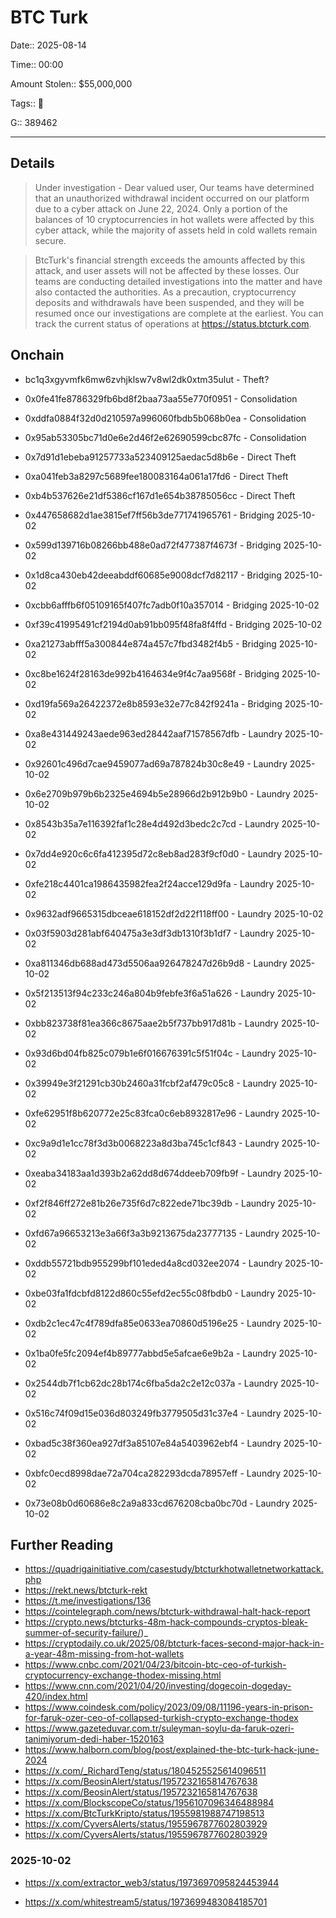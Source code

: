 # BTC Turk

Date:: 2025-08-14

Time:: 00:00

Amount Stolen:: $55,000,000

Tags:: 👛

G:: 389462

---

## Details

> Under investigation - Dear valued user, Our teams have determined that an unauthorized withdrawal incident occurred on our platform due to a cyber attack on June 22, 2024. Only a portion of the balances of 10 cryptocurrencies in hot wallets were affected by this cyber attack, while the majority of assets held in cold wallets remain secure.

> BtcTurk's financial strength exceeds the amounts affected by this attack, and user assets will not be affected by these losses. Our teams are conducting detailed investigations into the matter and have also contacted the authorities. As a precaution, cryptocurrency deposits and withdrawals have been suspended, and they will be resumed once our investigations are complete at the earliest. You can track the current status of operations at https://status.btcturk.com.


## Onchain

- bc1q3xgyvmfk6mw6zvhjklsw7v8wl2dk0xtm35ulut - Theft?

- 0x0fe41fe8786329fb6bd8f2baa73aa55e770f0951 - Consolidation
- 0xddfa0884f32d0d210597a996060fbdb5b068b0ea - Consolidation
- 0x95ab53305bc71d0e6e2d46f2e62690599cbc87fc - Consolidation 
- 0x7d91d1ebeba91257733a523409125aedac5d8b6e - Direct Theft
- 0xa041feb3a8297c5689fee180083164a061a17fd6 - Direct Theft
- 0xb4b537626e21df5386cf167d1e654b38785056cc - Direct Theft

- 0x447658682d1ae3815ef7ff56b3de771741965761 - Bridging 2025-10-02
- 0x599d139716b08266bb488e0ad72f477387f4673f - Bridging 2025-10-02
- 0x1d8ca430eb42deeabddf60685e9008dcf7d82117 - Bridging 2025-10-02
- 0xcbb6afffb6f05109165f407fc7adb0f10a357014 - Bridging 2025-10-02
- 0xf39c41995491cf2194d0ab91bb095f48fa8f4ffd - Bridging 2025-10-02
- 0xa21273abfff5a300844e874a457c7fbd3482f4b5 - Bridging 2025-10-02
- 0xc8be1624f28163de992b4164634e9f4c7aa9568f - Bridging 2025-10-02
- 0xd19fa569a26422372e8b8593e32e77c842f9241a - Bridging 2025-10-02

- 0xa8e431449243aede963ed28442aaf71578567dfb - Laundry 2025-10-02
- 0x92601c496d7cae9459077ad69a787824b30c8e49 - Laundry 2025-10-02
- 0x6e2709b979b6b2325e4694b5e28966d2b912b9b0 - Laundry 2025-10-02
- 0x8543b35a7e116392faf1c28e4d492d3bedc2c7cd - Laundry 2025-10-02
- 0x7dd4e920c6c6fa412395d72c8eb8ad283f9cf0d0 - Laundry 2025-10-02
- 0xfe218c4401ca1986435982fea2f24acce129d9fa - Laundry 2025-10-02
- 0x9632adf9665315dbceae618152df2d22f118ff00 - Laundry 2025-10-02
- 0x03f5903d281abf640475a3e3df3db1310f3b1df7 - Laundry 2025-10-02
- 0xa811346db688ad473d5506aa926478247d26b9d8 - Laundry 2025-10-02
- 0x5f213513f94c233c246a804b9febfe3f6a51a626 - Laundry 2025-10-02
- 0xbb823738f81ea366c8675aae2b5f737bb917d81b - Laundry 2025-10-02
- 0x93d6bd04fb825c079b1e6f016676391c5f51f04c - Laundry 2025-10-02
- 0x39949e3f21291cb30b2460a31fcbf2af479c05c8 - Laundry 2025-10-02
- 0xfe62951f8b620772e25c83fca0c6eb8932817e96 - Laundry 2025-10-02
- 0xc9a9d1e1cc78f3d3b0068223a8d3ba745c1cf843 - Laundry 2025-10-02
- 0xeaba34183aa1d393b2a62dd8d674ddeeb709fb9f - Laundry 2025-10-02
- 0xf2f846ff272e81b26e735f6d7c822ede71bc39db - Laundry 2025-10-02
- 0xfd67a96653213e3a66f3a3b9213675da23777135 - Laundry 2025-10-02
- 0xddb55721bdb955299bf101eded4a8cd032ee2074 - Laundry 2025-10-02
- 0xbe03fa1fdcbfd8122d860c55efd2ec55c08fbdb0 - Laundry 2025-10-02
- 0xdb2c1ec47c4f789dfa85e0633ea70860d5196e25 - Laundry 2025-10-02
- 0x1ba0fe5fc2094ef4b89777abbd5e5afcae6e9b2a - Laundry 2025-10-02
- 0x2544db7f1cb62dc28b174c6fba5da2c2e12c037a - Laundry 2025-10-02
- 0x516c74f09d15e036d803249fb3779505d31c37e4 - Laundry 2025-10-02
- 0xbad5c38f360ea927df3a85107e84a5403962ebf4 - Laundry 2025-10-02
- 0xbfc0ecd8998dae72a704ca282293dcda78957eff - Laundry 2025-10-02
- 0x73e08b0d60686e8c2a9a833cd676208cba0bc70d - Laundry 2025-10-02


## Further Reading

- https://quadrigainitiative.com/casestudy/btcturkhotwalletnetworkattack.php
- https://rekt.news/btcturk-rekt
- https://t.me/investigations/136
- https://cointelegraph.com/news/btcturk-withdrawal-halt-hack-report
- https://crypto.news/btcturks-48m-hack-compounds-cryptos-bleak-summer-of-security-failure/)_
- https://cryptodaily.co.uk/2025/08/btcturk-faces-second-major-hack-in-a-year-48m-missing-from-hot-wallets
- https://www.cnbc.com/2021/04/23/bitcoin-btc-ceo-of-turkish-cryptocurrency-exchange-thodex-missing.html
- https://www.cnn.com/2021/04/20/investing/dogecoin-dogeday-420/index.html
- https://www.coindesk.com/policy/2023/09/08/11196-years-in-prison-for-faruk-ozer-ceo-of-collapsed-turkish-crypto-exchange-thodex
- https://www.gazeteduvar.com.tr/suleyman-soylu-da-faruk-ozeri-tanimiyorum-dedi-haber-1520163
- https://www.halborn.com/blog/post/explained-the-btc-turk-hack-june-2024
- https://x.com/_RichardTeng/status/1804525525614096511
- https://x.com/BeosinAlert/status/1957232165814767638
- https://x.com/BeosinAlert/status/1957232165814767638
- https://x.com/BlockscopeCo/status/1956107096346488984
- https://x.com/BtcTurkKripto/status/1955981988747198513
- https://x.com/CyversAlerts/status/1955967877602803929
- https://x.com/CyversAlerts/status/1955967877602803929



### 2025-10-02

- https://x.com/extractor_web3/status/1973697095824453944

- https://x.com/whitestream5/status/1973699483084185701



